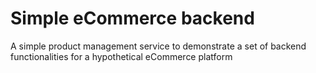 # Simple eCommerce backend

A simple product management service to demonstrate a set of backend functionalities for a hypothetical eCommerce platform

